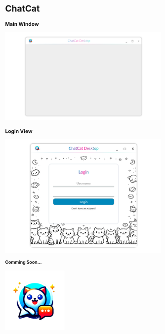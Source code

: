﻿# ChatCat

### Main Window

![Main Window](Images/Screenshots/main-window.png)

### Login View

![Login View](Images/Screenshots/login-view.png)


#### Comming Soon...

![ChatCat Logo](Images/Logos/logo-small.png)